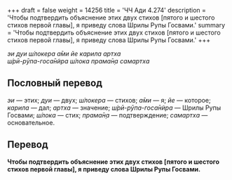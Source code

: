 +++
draft = false
weight = 14256
title = 'ЧЧ Ади 4.274'
description = 'Чтобы подтвердить объяснение этих двух стихов [пятого и шестого стихов первой главы], я приведу слова Шрилы Рупы Госвами.'
summary = 'Чтобы подтвердить объяснение этих двух стихов [пятого и шестого стихов первой главы], я приведу слова Шрилы Рупы Госвами.'
+++

_эи дуи ш́локера а̄ми йе карила артха  
ш́рӣ-рӯпа-госа̄н̃ира ш́лока прама̄н̣а самартха_

## Пословный перевод

_эи_ — этих; _дуи_ — двух; _ш́локера_ — стихов; _а̄ми_ — я; _йе_ — которое; _карила_ — дал; _артха_ — значение; _ш́рӣ_\-_рӯпа_\-_госа̄н̃ира_ — Шрилы Рупы Госвами; _ш́лока_ — стих; _прама̄н̣а_ — подтверждение; _самартха_ — основательное.

## Перевод

**Чтобы подтвердить объяснение этих двух стихов \[пятого и шестого стихов первой главы\], я приведу слова Шрилы Рупы Госвами.**
